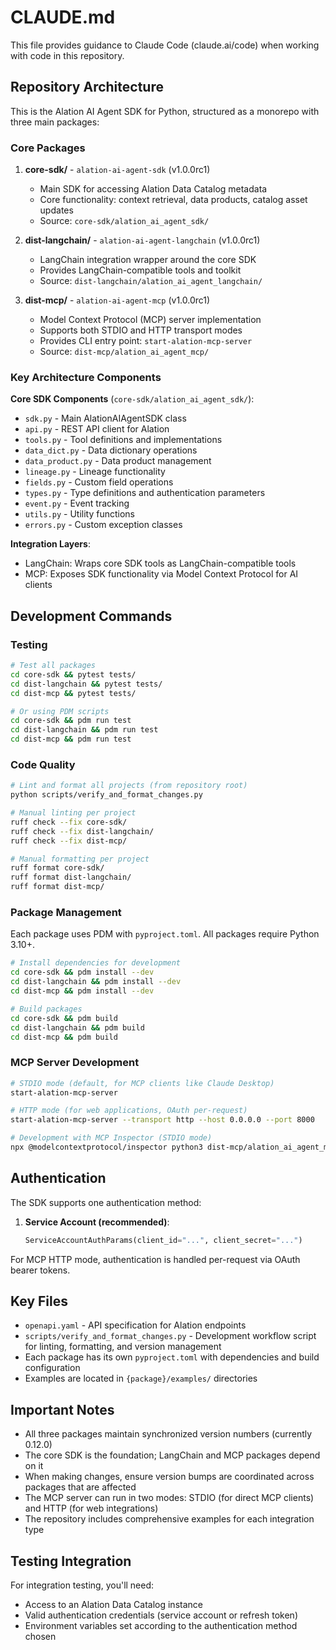 # CLAUDE.md

This file provides guidance to Claude Code (claude.ai/code) when working with code in this repository.

## Repository Architecture

This is the Alation AI Agent SDK for Python, structured as a monorepo with three main packages:

### Core Packages

1. **core-sdk/** - `alation-ai-agent-sdk` (v1.0.0rc1)
   - Main SDK for accessing Alation Data Catalog metadata
   - Core functionality: context retrieval, data products, catalog asset updates
   - Source: `core-sdk/alation_ai_agent_sdk/`

2. **dist-langchain/** - `alation-ai-agent-langchain` (v1.0.0rc1)
   - LangChain integration wrapper around the core SDK
   - Provides LangChain-compatible tools and toolkit
   - Source: `dist-langchain/alation_ai_agent_langchain/`

3. **dist-mcp/** - `alation-ai-agent-mcp` (v1.0.0rc1)
   - Model Context Protocol (MCP) server implementation
   - Supports both STDIO and HTTP transport modes
   - Provides CLI entry point: `start-alation-mcp-server`
   - Source: `dist-mcp/alation_ai_agent_mcp/`

### Key Architecture Components

**Core SDK Components** (`core-sdk/alation_ai_agent_sdk/`):
- `sdk.py` - Main AlationAIAgentSDK class
- `api.py` - REST API client for Alation
- `tools.py` - Tool definitions and implementations
- `data_dict.py` - Data dictionary operations
- `data_product.py` - Data product management
- `lineage.py` - Lineage functionality
- `fields.py` - Custom field operations
- `types.py` - Type definitions and authentication parameters
- `event.py` - Event tracking
- `utils.py` - Utility functions
- `errors.py` - Custom exception classes

**Integration Layers**:
- LangChain: Wraps core SDK tools as LangChain-compatible tools
- MCP: Exposes SDK functionality via Model Context Protocol for AI clients

## Development Commands

### Testing
```bash
# Test all packages
cd core-sdk && pytest tests/
cd dist-langchain && pytest tests/
cd dist-mcp && pytest tests/

# Or using PDM scripts
cd core-sdk && pdm run test
cd dist-langchain && pdm run test
cd dist-mcp && pdm run test
```

### Code Quality
```bash
# Lint and format all projects (from repository root)
python scripts/verify_and_format_changes.py

# Manual linting per project
ruff check --fix core-sdk/
ruff check --fix dist-langchain/
ruff check --fix dist-mcp/

# Manual formatting per project
ruff format core-sdk/
ruff format dist-langchain/
ruff format dist-mcp/
```

### Package Management
Each package uses PDM with `pyproject.toml`. All packages require Python 3.10+.

```bash
# Install dependencies for development
cd core-sdk && pdm install --dev
cd dist-langchain && pdm install --dev
cd dist-mcp && pdm install --dev

# Build packages
cd core-sdk && pdm build
cd dist-langchain && pdm build
cd dist-mcp && pdm build
```

### MCP Server Development
```bash
# STDIO mode (default, for MCP clients like Claude Desktop)
start-alation-mcp-server

# HTTP mode (for web applications, OAuth per-request)
start-alation-mcp-server --transport http --host 0.0.0.0 --port 8000

# Development with MCP Inspector (STDIO mode)
npx @modelcontextprotocol/inspector python3 dist-mcp/alation_ai_agent_mcp/server.py
```

## Authentication

The SDK supports one authentication method:

1. **Service Account (recommended)**:
   ```python
   ServiceAccountAuthParams(client_id="...", client_secret="...")
   ```

For MCP HTTP mode, authentication is handled per-request via OAuth bearer tokens.

## Key Files

- `openapi.yaml` - API specification for Alation endpoints
- `scripts/verify_and_format_changes.py` - Development workflow script for linting, formatting, and version management
- Each package has its own `pyproject.toml` with dependencies and build configuration
- Examples are located in `{package}/examples/` directories

## Important Notes

- All three packages maintain synchronized version numbers (currently 0.12.0)
- The core SDK is the foundation; LangChain and MCP packages depend on it
- When making changes, ensure version bumps are coordinated across packages that are affected
- The MCP server can run in two modes: STDIO (for direct MCP clients) and HTTP (for web integrations)
- The repository includes comprehensive examples for each integration type

## Testing Integration

For integration testing, you'll need:
- Access to an Alation Data Catalog instance
- Valid authentication credentials (service account or refresh token)
- Environment variables set according to the authentication method chosen